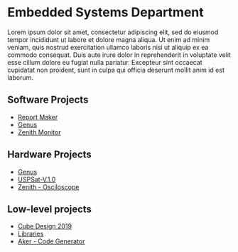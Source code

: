 # Embedded Systems Department
Lorem ipsum dolor sit amet, consectetur adipiscing elit, sed do eiusmod tempor incididunt ut labore et dolore magna aliqua. Ut enim ad minim veniam, quis nostrud exercitation ullamco laboris nisi ut aliquip ex ea commodo consequat. Duis aute irure dolor in reprehenderit in voluptate velit esse cillum dolore eu fugiat nulla pariatur. Excepteur sint occaecat cupidatat non proident, sunt in culpa qui officia deserunt mollit anim id est laborum.

## Software Projects
* [Report Maker](https://github.com/zenitheesc/Report_Maker/wiki)
* [Genus](https://github.com/zenitheesc/Genus/wiki)
* [Zenith Monitor](https://github.com/zenitheesc/Genus/wiki)

## Hardware Projects
* [Genus](https://github.com/zenitheesc/Genus/wiki)
* [USPSat-V.1.0](https://github.com/zenitheesc/USPSat-v.1.0/wiki)
* [Zenith - Osciloscope](https://github.com/zenitheesc/Zenith-Osciloscope/wiki)

## Low-level projects 
* [Cube Design 2019](https://github.com/zenitheesc/CubeDesign-2019/wiki)
* [Libraries]()
* [Aker - Code Generator](https://github.com/zenitheesc/Aker/wiki)
